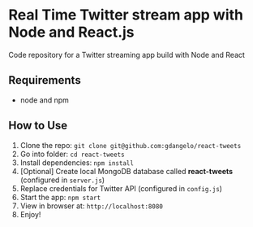 # Real Time Twitter stream app with Node and React.js

Code repository for a Twitter streaming app build with Node and React

## Requirements

- node and npm

## How to Use

1. Clone the repo: `git clone git@github.com:gdangelo/react-tweets`
2. Go into folder: `cd react-tweets`
3. Install dependencies: `npm install`
4. [Optional] Create local MongoDB database called **react-tweets** (configured in `server.js`)
5. Replace credentials for Twitter API (configured in `config.js`)
6. Start the app: `npm start`
7. View in browser at: `http://localhost:8080`
8. Enjoy!
